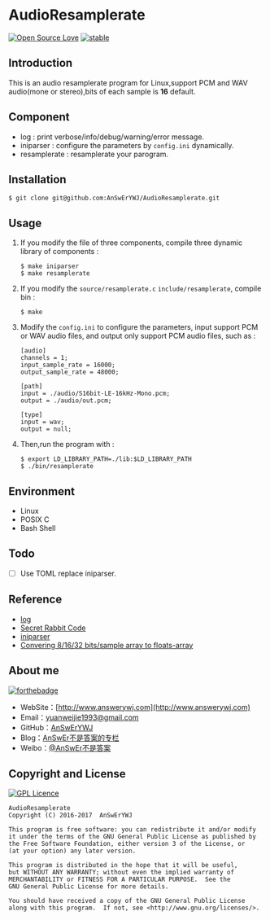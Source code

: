 # AudioResamplerate 
[![Open Source Love](https://badges.frapsoft.com/os/v1/open-source.png?v=103)](https://github.com/ellerbrock/open-source-badge/)
[![stable](http://badges.github.io/stability-badges/dist/stable.svg)](http://github.com/badges/stability-badges)

## Introduction
This is an audio resamplerate program for Linux,support PCM and WAV audio(mone or stereo),bits of each sample is **16** default.

## Component
- log : print verbose/info/debug/warning/error message.
- iniparser : configure the parameters by ``config.ini`` dynamically.
- resamplerate : resamplerate your parogram.

## Installation
```
$ git clone git@github.com:AnSwErYWJ/AudioResamplerate.git
```

## Usage
1. If you modify the file of three components, compile three dynamic library of components : 
    ```
    $ make iniparser
    $ make resamplerate
    ```
    
2. If you modify the ``source/resamplerate.c`` ``include/resamplerate``, compile bin :
	```
	$ make
	``` 

3. Modify the ``config.ini`` to configure the parameters, input support PCM or WAV audio files, and output only support PCM audio files, such as :
	```
	[audio]
	channels = 1;
	input_sample_rate = 16000;
	output_sample_rate = 48000;

	[path]
	input = ./audio/S16bit-LE-16kHz-Mono.pcm;
	output = ./audio/out.pcm;

	[type]
	input = wav;
	output = null;
	``` 

4. Then,run the program with :
    ```
    $ export LD_LIBRARY_PATH=./lib:$LD_LIBRARY_PATH
    $ ./bin/resamplerate
    ```

## Environment
+ Linux
+ POSIX C
+ Bash Shell

## Todo
- [ ] Use TOML replace iniparser.

## Reference
- [log](https://github.com/AnSwErYWJ/DogFood/tree/master/C/log)
- [Secret Rabbit Code](http://www.mega-nerd.com/SRC/index.html)
- [iniparser](http://ndevilla.free.fr/iniparser)
- [Convering 8/16/32 bits/sample array to floats-array](http://stackoverflow.com/questions/4632502/waveinproc-windows-audio-question)

## About me
[![forthebadge](http://forthebadge.com/images/badges/ages-20-30.svg)](http://forthebadge.com)
- WebSite：[http://www.answerywj.com](http://www.answerywj.com)
- Email：[yuanweijie1993@gmail.com](https://mail.google.com)
- GitHub：[AnSwErYWJ](https://github.com/AnSwErYWJ)
- Blog：[AnSwEr不是答案的专栏](http://blog.csdn.net/u011192270)
- Weibo：[@AnSwEr不是答案](http://weibo.com/1783591593)

## Copyright and License
[![GPL Licence](https://badges.frapsoft.com/os/gpl/gpl.svg?v=103)](https://opensource.org/licenses/GPL-3.0/)

    AudioResamplerate
    Copyright (C) 2016-2017  AnSwErYWJ

    This program is free software: you can redistribute it and/or modify
    it under the terms of the GNU General Public License as published by
    the Free Software Foundation, either version 3 of the License, or
    (at your option) any later version.

    This program is distributed in the hope that it will be useful,
    but WITHOUT ANY WARRANTY; without even the implied warranty of
    MERCHANTABILITY or FITNESS FOR A PARTICULAR PURPOSE.  See the
    GNU General Public License for more details.

    You should have received a copy of the GNU General Public License
    along with this program.  If not, see <http://www.gnu.org/licenses/>.
